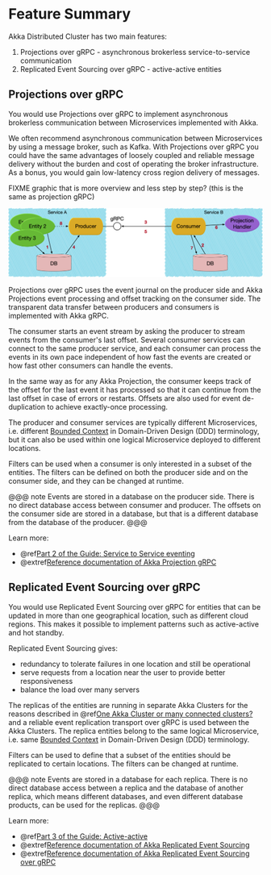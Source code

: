# Feature Summary

Akka Distributed Cluster has two main features:

1. Projections over gRPC - asynchronous brokerless service-to-service communication
1. Replicated Event Sourcing over gRPC - active-active entities

## Projections over gRPC

You would use Projections over gRPC to implement asynchronous brokerless communication between Microservices
implemented with Akka.

We often recommend asynchronous communication between Microservices by using a message broker, such as Kafka.
With Projections over gRPC you could have the same advantages of loosely coupled and reliable message delivery
without the burden and cost of operating the broker infrastructure. As a bonus, you would gain low-latency cross
region delivery of messages.

FIXME graphic that is more overview and less step by step? (this is the same as projection gRPC)

![service-to-service-overview.png](images/service-to-service-overview.png)

Projections over gRPC uses the event journal on the producer side and Akka Projections event processing and offset
tracking on the consumer side. The transparent data transfer between producers and consumers is implemented with
Akka gRPC.

The consumer starts an event stream by asking the producer to stream events from the consumer's last offset.
Several consumer services can connect to the same producer service, and each consumer can process the events
in its own pace independent of how fast the events are created or how fast other consumers can handle the events.

In the same way as for any Akka Projection, the consumer keeps track of the offset for the last event it has
processed so that it can continue from the last offset in case of errors or restarts. Offsets are also used for
event de-duplication to achieve exactly-once processing.

The producer and consumer services are typically different Microservices, i.e. different
[Bounded Context](https://martinfowler.com/bliki/BoundedContext.html) in Domain-Driven Design (DDD) terminology, but
it can also be used within one logical Microservice deployed to different locations.

Filters can be used when a consumer is only interested in a subset of the entities. The filters can be defined
on both the producer side and on the consumer side, and they can be changed at runtime.

@@@ note
Events are stored in a database on the producer side. There is no direct database access between consumer and
producer. The offsets on the consumer side are stored in a database, but that is a different database from the
database of the producer.
@@@

Learn more:

* @ref[Part 2 of the Guide: Service to Service eventing](guide/2-service-to-service.md)
* @extref[Reference documentation of Akka Projection gRPC](akka-projection:grpc.html)

## Replicated Event Sourcing over gRPC

You would use Replicated Event Sourcing over gRPC for entities that can be updated in more than one geographical
location, such as different cloud regions. This makes it possible to implement patterns such as active-active and
hot standby.

Replicated Event Sourcing gives:

* redundancy to tolerate failures in one location and still be operational
* serve requests from a location near the user to provide better responsiveness
* balance the load over many servers

The replicas of the entities are running in separate Akka Clusters for the reasons described in
@ref[One Akka Cluster or many connected clusters?](overview.md#one-akka-cluster-or-many-connected-clusters-) and
a reliable event replication transport over gRPC is used between the Akka Clusters. The replica entities belong
to the same logical Microservice, i.e. same [Bounded Context](https://martinfowler.com/bliki/BoundedContext.html)
in Domain-Driven Design (DDD) terminology.

Filters can be used to define that a subset of the entities should be replicated to certain locations.
The filters can be changed at runtime.

@@@ note
Events are stored in a database for each replica. There is no direct database access between a replica and 
the database of another replica, which means different databases, and even different database products, can
be used for the replicas.
@@@

Learn more:

* @ref[Part 3 of the Guide: Active-active](guide/3-active-active.md)
* @extref[Reference documentation of Akka Replicated Event Sourcing](akka:typed/replicated-eventsourcing.html)
* @extref[Reference documentation of Akka Replicated Event Sourcing over gRPC](akka-projection:grpc-replicated-event-sourcing-transport.html)

